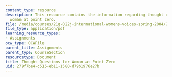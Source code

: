 ```yaml
---
content_type: resource
description: This resource contains the information regarding thought questions for
  woman at point zero.
file: /media/courses/21g-022j-international-womens-voices-spring-2004/279f7be4c515eb111580d79b1976e27b_MIT21G_022JS04_f_wm.pdf
file_type: application/pdf
learning_resource_types:
- Assignments
ocw_type: OCWFile
parent_title: Assignments
parent_type: CourseSection
resourcetype: Document
title: Thought Questions for Woman at Point Zero
uid: 279f7be4-c515-eb11-1580-d79b1976e27b
---
```

